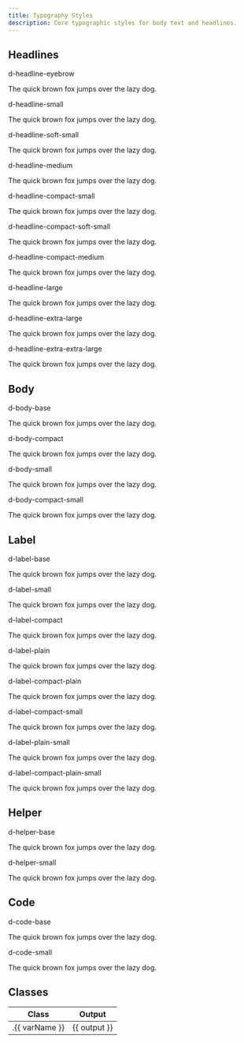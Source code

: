 ```yaml
---
title: Typography Styles
description: Core typographic styles for body text and headlines.
---
```


## Headlines

<code-well-header class="d-d-flex d-jc-center d-fd-column d-p24 d-bgc-purple-100 d-w100p d-hmn102" custom>
  <div class="d-d-grid d-gg16 d-ai-center" style="grid-template-columns: 21rem 1fr">
    <div class="d-fs-100 d-ff-mono d-fc-purple-400 d-fco75">d-headline-eyebrow</div>
    <div><p class="d-headline-eyebrow d-bgc-purple-200 d-bgo25">The quick brown fox jumps over the lazy dog.</p></div>
    <div class="d-fs-100 d-ff-mono d-fc-purple-400 d-fco75">d-headline-small</div>
    <div><p class="d-headline-small d-bgc-purple-200 d-bgo25">The quick brown fox jumps over the lazy dog.</p></div>
    <div class="d-fs-100 d-ff-mono d-fc-purple-400 d-fco75">d-headline-soft-small</div>
    <div><p class="d-headline-soft-small d-bgc-purple-200 d-bgo25">The quick brown fox jumps over the lazy dog.</p></div>
    <div class="d-fs-100 d-ff-mono d-fc-purple-400 d-fco75">d-headline-medium</div>
    <div><p class="d-headline-medium d-bgc-purple-200 d-bgo25">The quick brown fox jumps over the lazy dog.</p></div>
    <div class="d-fs-100 d-ff-mono d-fc-purple-400 d-fco75">d-headline-compact-small</div>
    <div><p class="d-headline-compact-small d-bgc-purple-200 d-bgo25">The quick brown fox jumps over the lazy dog.</p></div>
    <div class="d-fs-100 d-ff-mono d-fc-purple-400 d-fco75">d-headline-compact-soft-small</div>
    <div><p class="d-headline-compact-soft-small d-bgc-purple-200 d-bgo25">The quick brown fox jumps over the lazy dog.</p></div>
    <div class="d-fs-100 d-ff-mono d-fc-purple-400 d-fco75">d-headline-compact-medium</div>
    <div><p class="d-headline-compact-medium d-bgc-purple-200 d-bgo25">The quick brown fox jumps over the lazy dog.</p></div>
    <div class="d-fs-100 d-ff-mono d-fc-purple-400 d-fco75">d-headline-large</div>
    <div><p class="d-headline-large d-bgc-purple-200 d-bgo25">The quick brown fox jumps over the lazy dog.</p></div>
    <div class="d-fs-100 d-ff-mono d-fc-purple-400 d-fco75">d-headline-extra-large</div>
    <div><p class="d-headline-extra-large d-bgc-purple-200 d-bgo25">The quick brown fox jumps over the lazy dog.</p></div>
    <div class="d-fs-100 d-ff-mono d-fc-purple-400 d-fco75">d-headline-extra-extra-large</div>
    <div><p class="d-headline-extra-extra-large d-bgc-purple-200 d-bgo25">The quick brown fox jumps over the lazy dog.</p></div>
  </div>
</code-well-header>

## Body

<code-well-header class="d-d-flex d-jc-center d-fd-column d-p24 d-bgc-purple-100 d-w100p d-hmn102" custom>
  <div class="d-d-grid d-gg16 d-ai-center" style="grid-template-columns: 21rem 1fr">
    <div class="d-fs-100 d-ff-mono d-fc-purple-400 d-fco75">d-body-base</div>
    <div><p class="d-body-base d-bgc-purple-200 d-bgo25">The quick brown fox jumps over the lazy dog.</p></div>
    <div class="d-fs-100 d-ff-mono d-fc-purple-400 d-fco75">d-body-compact</div>
    <div><p class="d-body-compact d-bgc-purple-200 d-bgo25">The quick brown fox jumps over the lazy dog.</p></div>
    <div class="d-fs-100 d-ff-mono d-fc-purple-400 d-fco75">d-body-small</div>
    <div><p class="d-body-small d-bgc-purple-200 d-bgo25">The quick brown fox jumps over the lazy dog.</p></div>
    <div class="d-fs-100 d-ff-mono d-fc-purple-400 d-fco75">d-body-compact-small</div>
    <div><p class="d-body-compact-small d-bgc-purple-200 d-bgo25">The quick brown fox jumps over the lazy dog.</p></div>
  </div>
</code-well-header>

## Label

<code-well-header class="d-d-flex d-jc-center d-fd-column d-p24 d-bgc-purple-100 d-w100p d-hmn102" custom>
  <div class="d-d-grid d-gg16 d-ai-center" style="grid-template-columns: 21rem 1fr">
    <div class="d-fs-100 d-ff-mono d-fc-purple-400 d-fco75">d-label-base</div>
    <div><p class="d-label-base d-bgc-purple-200 d-bgo25">The quick brown fox jumps over the lazy dog.</p></div>
    <div class="d-fs-100 d-ff-mono d-fc-purple-400 d-fco75">d-label-small</div>
    <div><p class="d-label-small d-bgc-purple-200 d-bgo25">The quick brown fox jumps over the lazy dog.</p></div>
    <div class="d-fs-100 d-ff-mono d-fc-purple-400 d-fco75">d-label-compact</div>
    <div><p class="d-label-compact d-bgc-purple-200 d-bgo25">The quick brown fox jumps over the lazy dog.</p></div>
    <div class="d-fs-100 d-ff-mono d-fc-purple-400 d-fco75">d-label-plain</div>
    <div><p class="d-label-plain d-bgc-purple-200 d-bgo25">The quick brown fox jumps over the lazy dog.</p></div>
    <div class="d-fs-100 d-ff-mono d-fc-purple-400 d-fco75">d-label-compact-plain</div>
    <div><p class="d-label-compact-plain d-bgc-purple-200 d-bgo25">The quick brown fox jumps over the lazy dog.</p></div>
    <div class="d-fs-100 d-ff-mono d-fc-purple-400 d-fco75">d-label-compact-small</div>
    <div><p class="d-label-compact-small d-bgc-purple-200 d-bgo25">The quick brown fox jumps over the lazy dog.</p></div>
    <div class="d-fs-100 d-ff-mono d-fc-purple-400 d-fco75">d-label-plain-small</div>
    <div><p class="d-label-plain-small d-bgc-purple-200 d-bgo25">The quick brown fox jumps over the lazy dog.</p></div>
    <div class="d-fs-100 d-ff-mono d-fc-purple-400 d-fco75">d-label-compact-plain-small</div>
    <div><p class="d-label-compact-plain-small d-bgc-purple-200 d-bgo25">The quick brown fox jumps over the lazy dog.</p></div>
  </div>
</code-well-header>

## Helper

<code-well-header class="d-d-flex d-jc-center d-fd-column d-p24 d-bgc-purple-100 d-w100p d-hmn102" custom>
  <div class="d-d-grid d-gg16 d-ai-center" style="grid-template-columns: 21rem 1fr">
    <div class="d-fs-100 d-ff-mono d-fc-purple-400 d-fco75">d-helper-base</div>
    <div><p class="d-helper-base d-bgc-purple-200 d-bgo25">The quick brown fox jumps over the lazy dog.</p></div>
    <div class="d-fs-100 d-ff-mono d-fc-purple-400 d-fco75">d-helper-small</div>
    <div><p class="d-helper-small d-bgc-purple-200 d-bgo25">The quick brown fox jumps over the lazy dog.</p></div>
  </div>
</code-well-header>

## Code

<code-well-header class="d-d-flex d-jc-center d-fd-column d-p24 d-bgc-purple-100 d-w100p d-hmn102" custom>
  <div class="d-d-grid d-gg16 d-ai-center" style="grid-template-columns: 21rem 1fr">
    <div class="d-fs-100 d-ff-mono d-fc-purple-400 d-fco75">d-code-base</div>
    <div><p class="d-code-base d-bgc-purple-200 d-bgo25">The quick brown fox jumps over the lazy dog.</p></div>
    <div class="d-fs-100 d-ff-mono d-fc-purple-400 d-fco75">d-code-small</div>
    <div><p class="d-code-small d-bgc-purple-200 d-bgo25">The quick brown fox jumps over the lazy dog.</p></div>
  </div>
</code-well-header>

<script setup>
  import { typographyStyles } from '@data/type.json';
</script>

## Classes

<table class="d-table dialtone-doc-table">
  <thead>
    <tr>
      <th scope="col" class="d-w40p">Class</th>
      <th scope="col">Output</th>
    </tr>
  </thead>
  <tbody>
    <tr v-for="{ var: varName, output } in typographyStyles">
      <td class="d-ff-mono d-fc-purple-400 d-fw-normal d-fs-100">.{{ varName }}</td>
      <td class="d-ff-mono d-fs-100">{{ output }}</td>
    </tr>
  </tbody>
</table>
